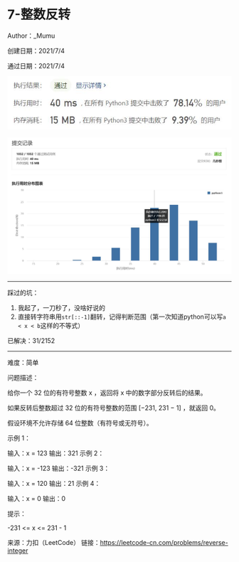 # 7-整数反转

Author：_Mumu

创建日期：2021/7/4

通过日期：2021/7/4

![](./通过截图2.jpg)

![](./通过截图1.jpg)

*****

踩过的坑：

1. 我起了，一刀秒了，没啥好说的
2. 直接转字符串用`str[::-1]`翻转，记得判断范围（第一次知道python可以写`a < x < b`这样的不等式）

已解决：31/2152

*****

难度：简单

问题描述：

给你一个 32 位的有符号整数 x ，返回将 x 中的数字部分反转后的结果。

如果反转后整数超过 32 位的有符号整数的范围 [−231,  231 − 1] ，就返回 0。

假设环境不允许存储 64 位整数（有符号或无符号）。


示例 1：

输入：x = 123
输出：321
示例 2：

输入：x = -123
输出：-321
示例 3：

输入：x = 120
输出：21
示例 4：

输入：x = 0
输出：0


提示：

-231 <= x <= 231 - 1

来源：力扣（LeetCode）
链接：https://leetcode-cn.com/problems/reverse-integer